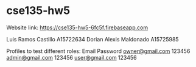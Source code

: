 # cse135-hw5

 Website link: https://cse135-hw5-6fc5f.firebaseapp.com

Luis Ramos Castillo A15722634
Dorian Alexis Maldonado A15725985

Profiles to test different roles:
	Email			Password
	owner@gmail.com	123456
	admin@gmail.com	123456
	user@gmail.com	123456

